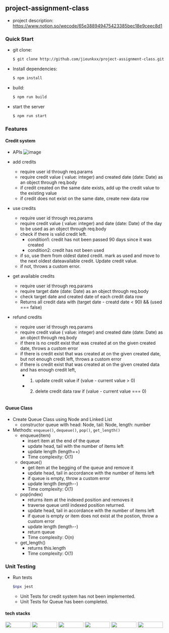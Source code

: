 ## project-assignment-class
- project description: https://www.notion.so/wecode/65e388949475423385bec18e9ceec8d1
### Quick Start
- git clone:
  ```bash
  $ git clone http://github.com/jieunkxx/project-assignment-class.git
  ```
- Install dependencies:
  ```bash
  $ npm install
  ```
- build:
  ```bash
  $ npm run build
  ```
- start the server
  ```bash
  $ npm run start
  ```
### Features
#### Credit system
- APIs
  ![image](https://user-images.githubusercontent.com/67996710/184845218-939e2f92-9646-4d5f-a4ad-25f33d38d7cb.png)

- add credits
  - require user id through req.params
  - require credit value ( value: integer) and created date (date: Date) as an object through req.body
  - if credit created on the same date exists, add up the credit value to the existing value
  - if credit does not exist on the same date, create new data row

- use credits
  - require user id through req.params
  - require credit value ( value: integer) and date (date: Date) of the day to be used as an object through req.body 
  - check if there is valid credit left. 
    - condition1: credit has not been passed 90 days since it was created
    - condition2: credit has not been used
  - if so, use them from oldest dated credit. mark as used and move to the next oldest dateavailable credit. Update credit value.
  - if not, throws a custom error.  

- get available credits
  - require user id through req.params
  - require target date (date: Date) as an object through req.body
  - check target date and created date of each credit data row
  - Returns all credit data with (target date - creatd date < 90) && (used === false)  
 
- refund credits
  - require user id through req.params
  - require credit value ( value: integer) and created date (date: Date) as an object through req.body
  - if there is no credit exist that was created at on the given created date, throws a custom error
  - if there is credit exist that was created at on the given created date, but not enough credit left, throws a custom error
  - if there is credit exist that was created at on the given created data and has enough credit left,
    - 1. update credit value if (value - current value > 0)
    - 2. delete credit data raw if (value - current value === 0)    
    <br />
#### Queue Class
- Create Queue Class using Node and Linked List
  - constructor queue with head: Node<T>, tail: Node<T>, length: number
- Methods: `enqueue()`, `dequeue()`, `pop()`, `get_length()`
  - enqueue(item)
    - insert item at the end of the queue
    - update head, tail with the number of items left
    - update length (length++)
    - Time complexity: O(1)
  - dequeue()
    - get item at the begging of the queue and remove it
    - update head, tail in accordance with the number of items left
    - if queue is empty, throw a custom error
    - update length (length--)
    - Time complexity: O(1)
  - pop(index)
    - returns item at the indexed position and removes it
    - traverse queue until indexed position returned. 
    - update head, tail in accordance with the number of items left
    - if queue is empty or item does not exist at the postion, throw a custom error
    - update length (length--)
    - return queue
    - Time complexity: O(n)    
  - get_length()
    - returns this.length
    - Time complexity: O(1)
### Unit Testing
- Run tests
  ```bash
  $npx jest
  ```
  - Unit Tests for credit system has not been implemented.
  - Unit Tests for Queue has been completed.
  
#### tech stacks
<img width="80" height="20" src="https://img.shields.io/badge/TypeScript-007ACC?style=for-the-badge&logo=typescript&logoColor=white" /> <img width="80"  height="20" src="https://img.shields.io/badge/Node.js-339933?style=for-the-badge&logo=nodedotjs&logoColor=white" /> <img width="80"  height="20" src="https://img.shields.io/badge/Express.js-000000?style=for-the-badge&logo=express&logoColor=white" /> <img width="80" height="20" src="https://img.shields.io/badge/MySQL-005C84?style=for-the-badge&logo=mysql&logoColor=white" /> <img width="80" height="20" src="https://img.shields.io/badge/Jest-C21325?style=for-the-badge&logo=jest&logoColor=white" /> <img width="80" height="20" src="https://img.shields.io/badge/Swagger-85EA2D?style=for-the-badge&logo=Swagger&logoColor=white<img src=" />

